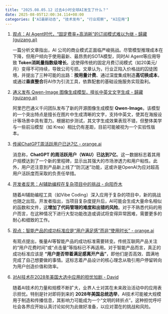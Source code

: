 ```yaml
---
title: "2025.08.05.12 过去4小时全球AI发生了什么？"
date: 2025-08-05T12:00:34.114+08:00
categories: ["AI最新动态", "技术发布", "行业观察", "AI应用"]
---
```


1. [观点：AI Agent时代，“固定费率+高消耗”的订阅模式难以为继 - 歸藏(guizang.ai)](https://x.com/op7418/status/1952549482962530570)

   一篇分析文章指出，AI 公司的商业模式正面临严峻挑战。尽管模型推理成本在下降，但用户倾向于使用最新、最昂贵的SOTA模型，同时AI Agent等应用导致 **Token消耗量指数级增长**。这使得传统的固定月费订阅模式（如20美元/月）变得不可持续，导致公司亏损。文章认为，行业正陷入价格战的囚徒困境，并提出了三种可能的出路：**按用量计费**、通过深度集成制造**高切换成本**，或通过**垂直整合**将AI作为引流工具，依靠配套的基础设施服务实现盈利。

2. [通义发布 Qwen-Image 图像生成模型，擅长中英文文字生成 - 歸藏(guizang.ai)](https://x.com/op7418/status/1952554950342607276)

   阿里巴巴通义千问团队发布了新的开源图像生成模型 **Qwen-Image**。该模型的一个突出特点是擅长在图片中生成清晰的文字，支持中英文，使其在海报设计等场景中具有潜力。根据初步测试，其文字生成效果表现不错，但整体美学与一些前沿模型（如 Krea）相比仍有差距，目前可能被视为一个实验性版本。

3. [传闻ChatGPT周活跃用户已达7亿 - orange.ai](https://x.com/oran_ge/status/1952541930530992336)

   消息称，**ChatGPT 的周活跃用户（WAU）已达到7亿**。这一数据标志着其用户规模达到了一个新的里程碑，显示出其强大的市场渗透力和用户粘性。此外，用户还注意到产品新上线了“防沉迷”功能，这或许是OpenAI为应对超高用户活跃度而采取的负责任举措。

4. [开发者反思：AI辅助编程在复杂项目中的挑战 - 向阳乔木](https://x.com/vista8/status/1952550956006285370)

   随着AI辅助编程工具（如Vibe Coding）深入应用于复杂的项目中，新的挑战也随之出现。开发者指出，当项目复杂度提升后，AI可能会生成大量命名相似的函数和文件，这**增加了代码管理的难度和出错的风险**。对于不熟悉代码的用户而言，在这种情况下进行大型功能改造或调试将变得异常困难，需要更多的耐心和细致的工作。

5. [观点：智能产品的成功标准应是“用户满足感”而非“使用时长” - orange.ai](https://x.com/oran_ge/status/1952542717881258236)

   有观点提出，衡量AI等智能产品的成功标准需要转变。传统互联网产品关注的“用户花费时间”或“点击量”等指标已不再适用。对于智能产品而言，真正的成功标准应该是 **“用户是否带着满足感离开产品”**，即他们是否高效、圆满地完成了自己想要做的事情。这标志着产品设计的核心理念从吸引用户停留转向为用户创造价值和效率。

6. [对AI技术在2028年美国大选中应用的担忧加剧 - David](https://x.com/DavidSHolz/status/1952541453491867792)

   随着AI技术的力量和规模不断扩大，业界人士对其在未来政治活动中的应用表示担忧。特别是针对即将到来的 **2028年美国总统选举**，AI技术可能被大规模用于制造和传播信息，其影响力可能成为一个“文明的转折点”。这种担忧呼吁社会各界应开始认真讨论如何为此做好准备，以应对潜在的挑战和风险。